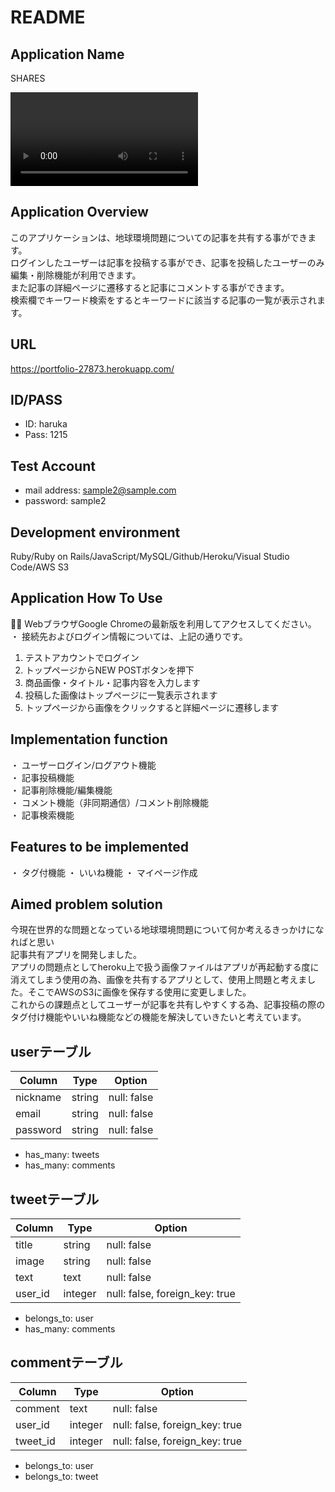 # README

## Application Name
  SHARES

  ![ProtectTheEarth](f633c12fd04388f6be886a08d4dde5e5.mp4)

## Application Overview
  このアプリケーションは、地球環境問題についての記事を共有する事ができます。<br>
  ログインしたユーザーは記事を投稿する事ができ、記事を投稿したユーザーのみ編集・削除機能が利用できます。<br>
  また記事の詳細ページに遷移すると記事にコメントする事ができます。<br>
  検索欄でキーワード検索をするとキーワードに該当する記事の一覧が表示されます。<br>

## URL
  https://portfolio-27873.herokuapp.com/

## ID/PASS
* ID: haruka
* Pass: 1215

## Test Account
* mail address: sample2@sample.com
* password: sample2


## Development environment
Ruby/Ruby on Rails/JavaScript/MySQL/Github/Heroku/Visual Studio Code/AWS S3

## Application How To Use
・ WebブラウザGoogle Chromeの最新版を利用してアクセスしてください。<br>
・ 接続先およびログイン情報については、上記の通りです。
1. テストアカウントでログイン
2. トップページからNEW POSTボタンを押下
3. 商品画像・タイトル・記事内容を入力します
4. 投稿した画像はトップページに一覧表示されます
5. トップページから画像をクリックすると詳細ページに遷移します

## Implementation function
・ ユーザーログイン/ログアウト機能<br>
・ 記事投稿機能 <br>
・ 記事削除機能/編集機能 <br>
・ コメント機能（非同期通信）/コメント削除機能 <br>
・ 記事検索機能 <br>

## Features to be implemented
・ タグ付機能
・ いいね機能
・ マイページ作成

##  Aimed problem solution
今現在世界的な問題となっている地球環境問題について何か考えるきっかけになればと思い<br>
記事共有アプリを開発しました。<br>
アプリの問題点としてheroku上で扱う画像ファイルはアプリが再起動する度に消えてしまう使用の為、画像を共有するアプリとして、使用上問題と考えました。そこでAWSのS3に画像を保存する使用に変更しました。<br>
これからの課題点としてユーザーが記事を共有しやすくする為、記事投稿の際のタグ付け機能やいいね機能などの機能を解決していきたいと考えています。




## userテーブル

|Column|Type|Option|
|------|----|------|
|nickname|string|null: false|
|email|string|null: false|
|password|string|null: false|

- has_many: tweets
- has_many: comments

## tweetテーブル

|Column|Type|Option|
|------|----|------|
|title|string|null: false|
|image|string|null: false|
|text|text|null: false|
|user_id|integer|null: false, foreign_key: true|

- belongs_to: user
- has_many: comments

## commentテーブル

|Column|Type|Option|
|------|----|------|
|comment|text|null: false|
|user_id|integer|null: false, foreign_key: true|
|tweet_id|integer|null: false, foreign_key: true|

- belongs_to: user
- belongs_to: tweet
